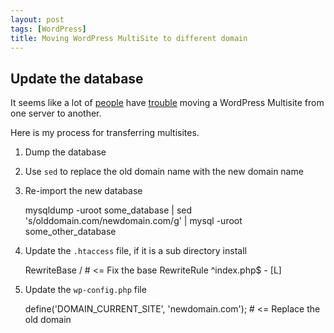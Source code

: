 ```yaml
---
layout: post
tags: [WordPress]
title: Moving WordPress MultiSite to different domain
---
```


## Update the database

It seems like a lot of [people](http://wordpress.org/support/topic/transfer-multisite-to-another-server#post-1957979) have [trouble](http://www.totalcomputersusa.com/2012/11/moving-wordpress-multisite-to-a-new-domainserver/) moving a WordPress Multisite from one server to another.

Here is my process for transferring multisites.

1. Dump the database
1. Use `sed` to replace the old domain name with the new domain name
1. Re-import the new database

    mysqldump -uroot some_database | sed 's/olddomain.com/newdomain.com/g' | mysql -uroot some_other_database

1. Update the `.htaccess` file, if it is a sub directory install

    RewriteBase /                   # <= Fix the base
    RewriteRule ^index\.php$ - [L]

1. Update the `wp-config.php` file

    define('DOMAIN_CURRENT_SITE', 'newdomain.com');  # <= Replace the old domain
